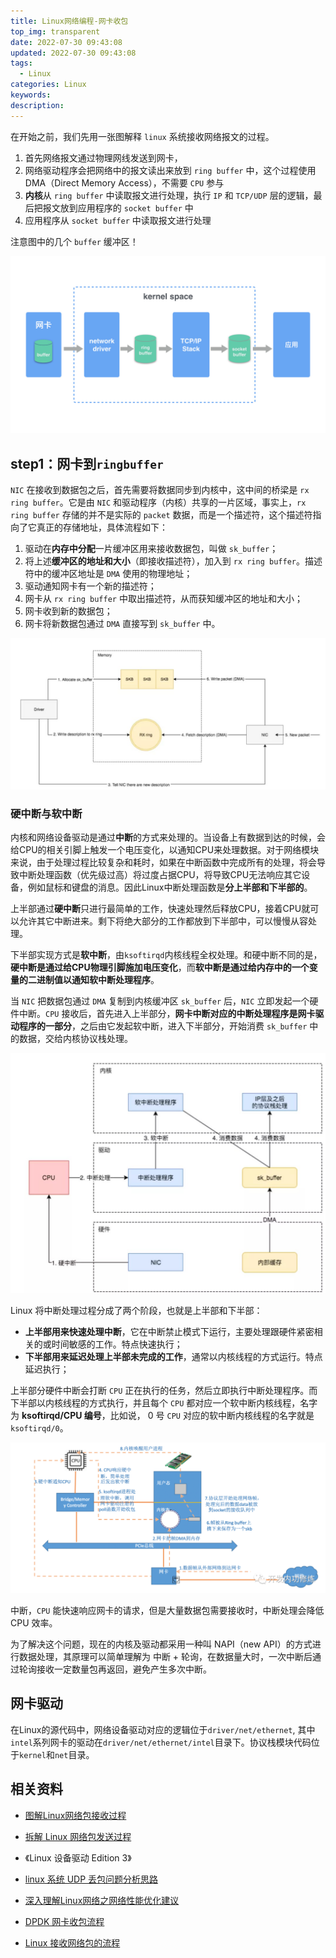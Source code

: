 ```yaml
---
title: Linux网络编程-网卡收包
top_img: transparent
date: 2022-07-30 09:43:08
updated: 2022-07-30 09:43:08
tags:
  - Linux
categories: Linux
keywords:
description:
---
```


在开始之前，我们先用一张图解释 `linux` 系统接收网络报文的过程。

1. 首先网络报文通过物理网线发送到网卡，
2. 网络驱动程序会把网络中的报文读出来放到 `ring buffer` 中，这个过程使用 DMA（Direct Memory Access），不需要 `CPU` 参与
3. **内核**从 `ring buffer` 中读取报文进行处理，执行 `IP` 和 `TCP/UDP` 层的逻辑，最后把报文放到应用程序的 `socket buffer` 中
4. 应用程序从 `socket buffer` 中读取报文进行处理

注意图中的几个 `buffer` 缓冲区！

![img](../images/Linux%E7%BD%91%E7%BB%9C%E7%BC%96%E7%A8%8B-%E7%BD%91%E5%8D%A1%E6%94%B6%E5%8C%85/006tKfTcgy1fnf8b0c64xj31hc0u0goa.jpg)

## step1：网卡到`ringbuffer`

`NIC` 在接收到数据包之后，首先需要将数据同步到内核中，这中间的桥梁是 `rx ring buffer`。它是由 `NIC` 和驱动程序（内核）共享的一片区域，事实上，`rx ring buffer` 存储的并不是实际的 `packet` 数据，而是一个描述符，这个描述符指向了它真正的存储地址，具体流程如下：

1. 驱动在**内存中分配**一片缓冲区用来接收数据包，叫做 `sk_buffer`；
2. 将上述**缓冲区的地址和大小**（即接收描述符），加入到 `rx ring buffer`。描述符中的缓冲区地址是 `DMA` 使用的物理地址；
3. 驱动通知网卡有一个新的描述符；
4. 网卡从 `rx ring buffer` 中取出描述符，从而获知缓冲区的地址和大小；
5. 网卡收到新的数据包；
6. 网卡将新数据包通过 `DMA` 直接写到 `sk_buffer` 中。

![img](../images/Linux%E7%BD%91%E7%BB%9C%E7%BC%96%E7%A8%8B-%E7%BD%91%E5%8D%A1%E6%94%B6%E5%8C%85/20201031120523515.png)

### 硬中断与软中断

内核和网络设备驱动是通过**中断**的方式来处理的。当设备上有数据到达的时候，会给CPU的相关引脚上触发一个电压变化，以通知CPU来处理数据。对于网络模块来说，由于处理过程比较复杂和耗时，如果在中断函数中完成所有的处理，将会导致中断处理函数（优先级过高）将过度占据CPU，将导致CPU无法响应其它设备，例如鼠标和键盘的消息。因此Linux中断处理函数是**分上半部和下半部的**。

上半部通过**硬中断**只进行最简单的工作，快速处理然后释放CPU，接着CPU就可以允许其它中断进来。剩下将绝大部分的工作都放到下半部中，可以慢慢从容处理。

下半部实现方式是**软中断**，由`ksoftirqd`内核线程全权处理。和硬中断不同的是，**硬中断是通过给CPU物理引脚施加电压变化**，而**软中断是通过给内存中的一个变量的二进制值以通知软中断处理程序**。

当 `NIC` 把数据包通过 `DMA` 复制到内核缓冲区 `sk_buffer` 后，`NIC` 立即发起一个硬件中断。`CPU` 接收后，首先进入上半部分，**网卡中断对应的中断处理程序是网卡驱动程序的一部分**，之后由它发起软中断，进入下半部分，开始消费 `sk_buffer` 中的数据，交给内核协议栈处理。

![img](../images/Linux%E7%BD%91%E7%BB%9C%E7%BC%96%E7%A8%8B-%E7%BD%91%E5%8D%A1%E6%94%B6%E5%8C%85/20201031120547192.png)

Linux 将中断处理过程分成了两个阶段，也就是上半部和下半部：

- **上半部用来快速处理中断**，它在中断禁止模式下运行，主要处理跟硬件紧密相关的或时间敏感的工作。特点快速执行；
- **下半部用来延迟处理上半部未完成的工作**，通常以内核线程的方式运行。特点延迟执行；

上半部分硬件中断会打断 `CPU` 正在执行的任务，然后立即执行中断处理程序。而下半部以内核线程的方式执行，并且每个 `CPU` 都对应一个软中断内核线程，名字为 **ksoftirqd/CPU 编号**，比如说， 0 号 `CPU` 对应的软中断内核线程的名字就是 `ksoftirqd/0`。

![图片](../images/Linux%E7%BD%91%E7%BB%9C%E7%BC%96%E7%A8%8B-%E7%BD%91%E5%8D%A1%E6%94%B6%E5%8C%85/640.png)

中断，`CPU` 能快速响应网卡的请求，但是大量数据包需要接收时，中断处理会降低 CPU 效率。

为了解决这个问题，现在的内核及驱动都采用一种叫 NAPI（new API）的方式进行数据处理，其原理可以简单理解为 中断 + 轮询，在数据量大时，一次中断后通过轮询接收一定数量包再返回，避免产生多次中断。

## 网卡驱动

在Linux的源代码中，网络设备驱动对应的逻辑位于`driver/net/ethernet`, 其中`intel`系列网卡的驱动在`driver/net/ethernet/intel`目录下。协议栈模块代码位于`kernel`和`net`目录。

## 相关资料

- [图解Linux网络包接收过程](https://mp.weixin.qq.com/s?__biz=MjM5Njg5NDgwNA==&mid=2247484058&idx=1&sn=a2621bc27c74b313528eefbc81ee8c0f&chksm=a6e303a191948ab7d06e574661a905ddb1fae4a5d9eb1d2be9f1c44491c19a82d95957a0ffb6&mpshare=1&scene=1&srcid=0801EnmPgBQZzVQEFjKyk7Kf&sharer_sharetime=1659361715354&sharer_shareid=79e6c1a7d49dcf7edce97768c5697437&exportkey=A547iSBR%2FstoMtY7WMXZFeY%3D&acctmode=0&pass_ticket=R9O4qICOXJkDEx0M%2F33HtH07gcJjvMuCt3NQ8MdRXsskdX0VpO4g9c0oKimWlRqQ&wx_header=0#rd)
- [拆解 Linux 网络包发送过程](https://mp.weixin.qq.com/s?__biz=MjM5Njg5NDgwNA==&mid=2247485146&idx=1&sn=e5bfc79ba915df1f6a8b32b87ef0ef78&chksm=a6e307e191948ef748dc73a4b9a862a22ce1db806a486afce57475d4331d905827d6ca161711&mpshare=1&scene=1&srcid=0801OygzsBuKUWkHSLS3Paez&sharer_sharetime=1659361696355&sharer_shareid=79e6c1a7d49dcf7edce97768c5697437&exportkey=A%2BNSOu0RlBer2zr5GcM2j8k%3D&acctmode=0&pass_ticket=R9O4qICOXJkDEx0M%2F33HtH07gcJjvMuCt3NQ8MdRXsskdX0VpO4g9c0oKimWlRqQ&wx_header=0#rd)
- 《Linux 设备驱动 Edition 3》

- [linux 系统 UDP 丢包问题分析思路](https://cizixs.com/2018/01/13/linux-udp-packet-drop-debug/)
- [深入理解Linux网络之网络性能优化建议](https://mp.weixin.qq.com/s/JR-qqjNG9ClHCYoRiFg-CQ)
- [DPDK 网卡收包流程](https://www.codenong.com/cs109400686/)
- [Linux 接收网络包的流程](https://xiaolincoding.com/network/1_base/how_os_deal_network_package.html#linux-%E6%8E%A5%E6%94%B6%E7%BD%91%E7%BB%9C%E5%8C%85%E7%9A%84%E6%B5%81%E7%A8%8B)
